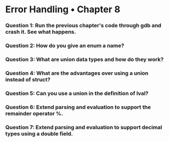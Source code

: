# Error Handling • Chapter 8

### Question 1: Run the previous chapter's code through gdb and crash it. See what happens.


### Question 2: How do you give an enum a name?


### Question 3: What are union data types and how do they work?


### Question 4: What are the advantages over using a union instead of struct?


### Question 5: Can you use a union in the definition of lval?


### Question 6: Extend parsing and evaluation to support the remainder operator %.


### Question 7: Extend parsing and evaluation to support decimal types using a double field.



